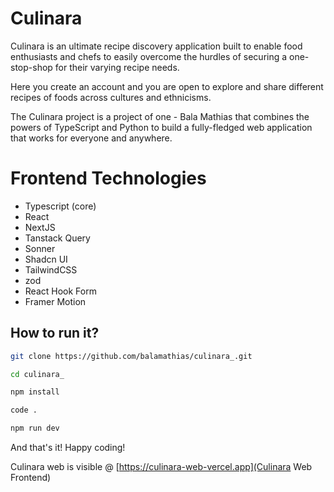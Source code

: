# Culinara

Culinara is an ultimate recipe discovery application built to enable food enthusiasts and chefs to easily overcome the hurdles of securing a one-stop-shop for their varying recipe needs.

Here you create an account and you are open to explore and share different recipes of foods across cultures and ethnicisms.

The Culinara project is a project of one - Bala Mathias that combines the powers of TypeScript and Python to build a fully-fledged web application that works for everyone and anywhere.

# Frontend Technologies
- Typescript (core)
- React
- NextJS
- Tanstack Query
- Sonner
- Shadcn UI
- TailwindCSS
- zod
- React Hook Form
- Framer Motion

## How to run it?

```bash
git clone https://github.com/balamathias/culinara_.git
```

```bash
cd culinara_

npm install
```

```bash
code .

npm run dev
```

And that's it! Happy coding!

Culinara web is visible @ [https://culinara-web-vercel.app](Culinara Web Frontend)
